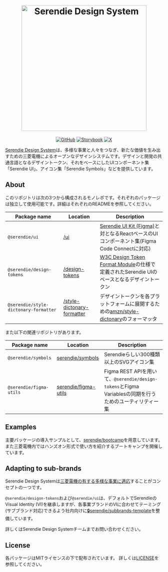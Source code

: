 <h1 align='center'><img src='https://github.com/user-attachments/assets/a6e4b78e-a50c-4c6b-b04a-bb159a826b65' width='400px' alt="Serendie Design System" title="Serendie Design System"/></h1>

<div align="center">

[![GitHub](https://img.shields.io/github/license/serendie/serendie)](https://github.com/serendie/serendie/blob/main/LICENSE)
[![Storybook](https://cdn.jsdelivr.net/gh/storybookjs/brand@main/badge/badge-storybook.svg)](https://storybook.serendie.design/)
[![X](https://img.shields.io/twitter/follow/SerendieDesign)](https://x.com/SerendieDesign/)

</div>

[Serendie Design System](https://serendie.design/)は、多様な事業と人々をつなぎ、新たな価値を生み出すための三菱電機によるオープンなデザインシステムです。デザインと開発の共通言語となるデザイントークン、それをベースにしたUIコンポーネント集「Serendie UI」、アイコン集「Serendie Symbols」などを提供しています。

## About

このリポジトリは次の3つから構成されるモノレポです。それぞれのパッケージは独立して使用可能です。詳細はそれぞれのREADMEを参照してください。

| Package name  | Location | Description |
| --- | --- | --- |
| `@serendie/ui` | [/ui](/ui/) | [Serendie UI Kit (Figma)](https://www.figma.com/community/file/1433690846108785966)と対となるReactベースのUIコンポーネント集(Figma Code Connectに対応) |
| `@serendie/design-tokens` | [/design-tokens](/design-tokens/) | [W3C Design Token Format Module](https://serendie.design/foundations/design-tokens/#section-6)の仕様で定義されたSerendie UIのベースとなるデザイントークン |
| `@serendie/style-dictonary-formatter` | [/style-dictonary-formatter](/style-dictionary-formatter) | デザイントークンを各プラットフォームに展開するための[amzn/style-dictonary](https://github.com/amzn/style-dictionary)のフォーマッタ |

また以下の関連リポジトリがあります。

| Package name  | Location | Description |
| --- | --- | --- |
| `@serendie/symbols` | [serendie/symbols](https://github.com/serendie/serendie-symbols) | Serendieらしい300種類以上のSVGアイコン集 |
| `@serendie/figma-utils` | [serendie/figma-utils](https://github.com/serendie/figma-utils) | Figma REST APIを用いて、`@serendie/design-tokens`とFigma Variablesの同期を行うためのユーティリティー集 |

## Examples

主要パッケージの導入サンプルとして、[serendie/bootcamp](https://github.com/serendie/bootcamp)を用意しています。また三菱電機内ではハンズオン形式で使い方を紹介するブートキャンプを開催しています。

## Adapting to sub-brands

Serendie Design Systemは[三菱電機の有する多様な事業に適応](https://serendie.design/about/#section-3)することがコンセプトの一つです。

`@serendie/desigon-tokens`および`@serendie/ui`は、デフォルトでSerendieのVisual Identity (VI)を継承しますが、各事業ブランドのVIに合わせてテーミング(サブブランド対応)できるよう社内向けに[🔒️serendie/subbrands-template](https://github.com/serendie/subbrands-template)を整備しています。

詳しくはSerendie Design Systemチームまでお問い合わせください。

## License

各パッケージはMITライセンスの下で配布されています。 詳しくは[LICENSE](/LICENSE)を参照してください。
